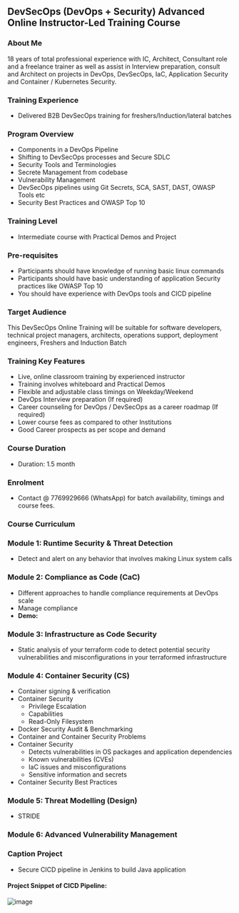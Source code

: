 ## DevSecOps (DevOps + Security) Advanced Online Instructor-Led Training Course

### About Me
18 years of total professional experience with IC, Architect, Consultant role and a freelance trainer as well as assist in Interview preparation, consult and Architect on projects in DevOps, DevSecOps, IaC, Application Security and Container / Kubernetes Security.

### Training Experience
- Delivered B2B DevSecOps training for freshers/Induction/lateral batches

### Program Overview
- Components in a DevOps Pipeline
- Shifting to DevSecOps processes and Secure SDLC
- Security Tools and Terminologies
- Secrete Management from codebase
- Vulnerability Management
- DevSecOps pipelines using Git Secrets, SCA, SAST, DAST, OWASP Tools etc
- Security Best Practices and OWASP Top 10

### Training Level
- Intermediate course with Practical Demos and Project

### Pre-requisites
- Participants should have knowledge of running basic linux commands
- Participants should have basic understanding of application Security practices like OWASP Top 10
- You should have experience with DevOps tools and CICD pipeline

### Target Audience
This DevSecOps Online Training will be suitable for software developers, technical project managers, architects, operations support, deployment engineers, Freshers and Induction Batch

### Training Key Features
- Live, online classroom training by experienced instructor
- Training involves whiteboard and Practical Demos
- Flexible and adjustable class timings on Weekday/Weekend
- DevOps Interview preparation (If required)
- Career counseling for DevOps / DevSecOps as a career roadmap (If required)
- Lower course fees as compared to other Institutions
- Good Career prospects as per scope and demand

### Course Duration
- Duration: 1.5 month

### Enrolment
- Contact @ 7769929666 (WhatsApp) for batch availability, timings and course fees.


### Course Curriculum

### Module 1: Runtime Security & Threat Detection
- Detect and alert on any behavior that involves making Linux system calls

### Module 2: Compliance as Code (CaC)
- Different approaches to handle compliance requirements at DevOps scale
- Manage compliance
- **Demo:**

### Module 3: Infrastructure as Code Security
- Static analysis of your terraform code to detect potential security vulnerabilities and misconfigurations in your terraformed infrastructure
  
### Module 4: Container Security (CS)
- Container signing & verification
- Container Security
	- Privilege Escalation
	- Capabilities
	- Read-Only Filesystem
- Docker Security Audit & Benchmarking
- Container and Container Security Problems
- Container Security
	- Detects vulnerabilities in OS packages and application dependencies
	- Known vulnerabilities (CVEs)
	- IaC issues and misconfigurations
	- Sensitive information and secrets
- Container Security Best Practices

### Module 5: Threat Modelling (Design)
- STRIDE

### Module 6: Advanced Vulnerability Management

### Caption Project
- Secure CICD pipeline in Jenkins to build Java application


#### Project Snippet of CICD Pipeline:

![image](https://user-images.githubusercontent.com/19668060/222781377-9bc4f8cc-7022-4938-a54f-52c77241ab53.png)
